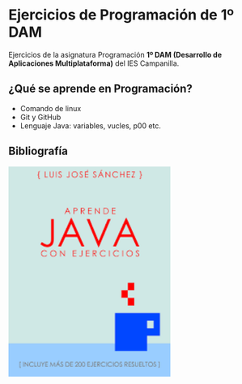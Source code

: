 # Ejercicios de Programación de 1º DAM
Ejercicios de la asignatura Programación **1º DAM (Desarrollo de Aplicaciones Multiplataforma)** del IES Campanilla.

## ¿Qué se aprende en Programación?

* Comando de linux
* Git y GitHub
* Lenguaje Java: variables, vucles, p00 etc.

## Bibliografía
<img src="imagen/aprendejava.jpeg" width="320px">
